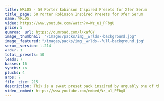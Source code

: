 ```yaml
---
title: WRLDS - 50 Porter Robinson Inspired Presets for Xfer Serum
title__page: 50 Porter Robinson Inspired Presets for Xfer Serum
name: WRLDS
video: https://www.youtube.com/watch?v=Wz_u1_PFbgU
price: 5
gumroad__url: https://gumroad.com/l/xafOY
image__thumbnail: "/images/packs/img__wrlds--background.jpg"
image__featured: "/images/packs/img__wrlds--full-background.jpg"
serum__version: 1.214
order: 1
total__presets: 50
leads: 7
basses: 16
synths: 16
plucks: 4
arps: 7
file__size: 215
description: This is a sweet preset pack inspired by arguably one of the most creative producers in the EDM space, Porter Robinson. It features a wide variety of sounds based on his most famous tracks off the album Worlds.
video__embed: https://www.youtube.com/embed/Wz_u1_PFbgU
---
```

